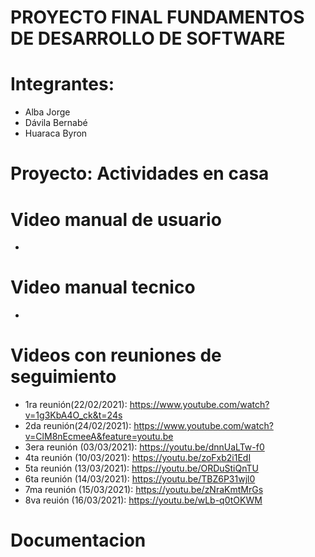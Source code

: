 # PROYECTO FINAL FUNDAMENTOS DE DESARROLLO DE SOFTWARE

# Integrantes: 
- Alba Jorge
- Dávila Bernabé
- Huaraca Byron

# Proyecto: Actividades en casa


# Video manual de usuario
-

# Video manual tecnico
-

# Videos con reuniones de seguimiento
- 1ra reunión(22/02/2021):  https://www.youtube.com/watch?v=1g3KbA4O_ck&t=24s
- 2da reunión(24/02/2021):  https://www.youtube.com/watch?v=ClM8nEcmeeA&feature=youtu.be
- 3era reunión (03/03/2021): https://youtu.be/dnnUaLTw-f0
- 4ta reunión (10/03/2021): https://youtu.be/zoFxb2i1EdI
- 5ta reunión (13/03/2021): https://youtu.be/ORDuStiQnTU
- 6ta reunión (14/03/2021): https://youtu.be/TBZ6P31wjl0
- 7ma reunión (15/03/2021): https://youtu.be/zNraKmtMrGs
- 8va reuión (16/03/2021): https://youtu.be/wLb-q0tOKWM
# Documentacion 

